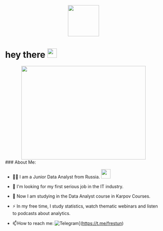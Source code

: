 <div id="header" align="center">
  <img src="https://media.giphy.com/media/eiMn6aBwpkSCffKOG0/giphy.gif" width="100"/>
</div>
<img src="https://komarev.com/ghpvc/?username=frestun&style=flat-square&color=blue" alt=""/>
<h1>
  hey there
  <img src="https://media.giphy.com/media/hvRJCLFzcasrR4ia7z/giphy.gif" width="30px"/>
</h1>
<div align="center">
  <img src="https://media.giphy.com/media/KyEVbCTKDIxo6mesdt/giphy.gif" width="400" height="300"/>
</div>
### About Me:

- :woman_technologist: I am a Junior Data Analyst from Russia. <img src="https://media.giphy.com/media/WUlplcMpOCEmTGBtBW/giphy.gif" width="30">
  
- :telescope: I'm looking for my first serious job in the IT industry.

- :seedling: Now I am studying in the Data Analyst course in Karpov Сourses.

- :zap: In my free time, I study statistics, watch thematic webinars and listen to podcasts about analytics.

- :mailbox:How to reach me: ![Telegram](https://img.shields.io/badge/-telegram-red?color=white&logo=telegram&logoColor=black)](https://t.me/frestun)
